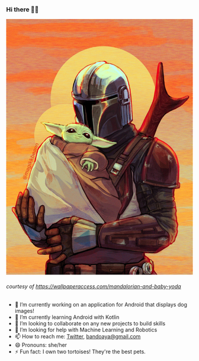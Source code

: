 ### Hi there 👋🏿
![Mandalorian and The Child](https://github.com/ladybando/ladybando/blob/main/8E9092B3-3F73-4EB8-A292-C7AFA836DEF3.jpeg?raw=true)

###### courtesy of https://wallpaperaccess.com/mandalorian-and-baby-yoda


- 🔭 I’m currently working on an application for Android that displays dog images!
- 🌱 I’m currently learning Android with Kotlin
- 👯 I’m looking to collaborate on any new projects to build skills
- 🤔 I’m looking for help with Machine Learning and Robotics
- 📫 How to reach me: [Twitter](https://twitter.com/ladybando), bandoaya@gmail.com
- 😄 Pronouns: she/her
- ⚡ Fun fact: I own two tortoises! They're the best pets.
